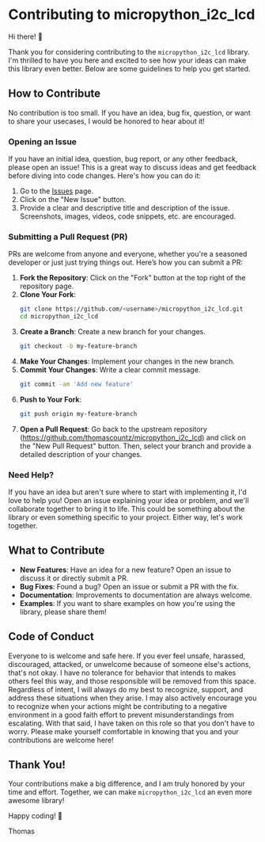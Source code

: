 # Contributing to micropython_i2c_lcd

Hi there! 👋

Thank you for considering contributing to the `micropython_i2c_lcd` library. I'm thrilled to have you here and excited to see how your ideas can make this library even better. Below are some guidelines to help you get started.

## How to Contribute

No contribution is too small. If you have an idea, bug fix, question, or want to share your usecases, I would be honored to hear about it!

### Opening an Issue

If you have an initial idea, question, bug report, or any other feedback, please open an issue! This is a great way to discuss ideas and get feedback before diving into code changes. Here's how you can do it:

1. Go to the [Issues](https://github.com/thomascountz/micropython_i2c_lcd/issues) page.
2. Click on the "New Issue" button.
3. Provide a clear and descriptive title and description of the issue. Screenshots, images, videos, code snippets, etc. are encouraged. 

### Submitting a Pull Request (PR)

PRs are welcome from anyone and everyone, whether you're a seasoned developer or just just trying things out. Here’s how you can submit a PR:

1. **Fork the Repository**: Click on the "Fork" button at the top right of the repository page.
2. **Clone Your Fork**:
    ```sh
    git clone https://github.com/<username>/micropython_i2c_lcd.git
    cd micropython_i2c_lcd
    ```
3. **Create a Branch**: Create a new branch for your changes.
    ```sh
    git checkout -b my-feature-branch
    ```
4. **Make Your Changes**: Implement your changes in the new branch.
5. **Commit Your Changes**: Write a clear commit message.
    ```sh
    git commit -am 'Add new feature'
    ```
6. **Push to Your Fork**:
    ```sh
    git push origin my-feature-branch
    ```
7. **Open a Pull Request**: Go back to the upstream repository (https://github.com/thomascountz/micropython_i2c_lcd) and click on the "New Pull Request" button. Then, select your branch and provide a detailed description of your changes.

### Need Help?

If you have an idea but aren't sure where to start with implementing it, I'd love to help you! Open an issue explaining your idea or problem, and we'll collaborate together to bring it to life. This could be something about the library or even something specific to your project. Either way, let's work together.

## What to Contribute

- **New Features**: Have an idea for a new feature? Open an issue to discuss it or directly submit a PR.
- **Bug Fixes**: Found a bug? Open an issue or submit a PR with the fix.
- **Documentation**: Improvements to documentation are always welcome.
- **Examples**: If you want to share examples on how you're using the library, please share them!

## Code of Conduct

Everyone to is welcome and safe here. If you ever feel unsafe, harassed, discouraged, attacked, or unwelcome because of someone else's actions, that's not okay. I have no tolerance for behavior that intends to makes others feel this way, and those responsible will be removed from this space. Regardless of intent, I will always do my best to recognize, support, and address these situations when they arise. I may also actively encourage you to recognize when your actions might be contributing to a negative environment in a good faith effort to prevent misunderstandings from escalating. With that said, I have taken on this role so that you don't have to worry. Please make yourself comfortable in knowing that you and your contributions are welcome here!

## Thank You!

Your contributions make a big difference, and I am truly honored by your time and effort. Together, we can make `micropython_i2c_lcd` an even more awesome library!

Happy coding! 🚀

Thomas
